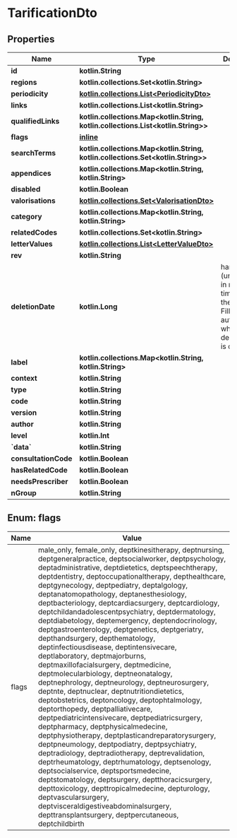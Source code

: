 
# TarificationDto

## Properties
Name | Type | Description | Notes
------------ | ------------- | ------------- | -------------
**id** | **kotlin.String** |  |
**regions** | **kotlin.collections.Set&lt;kotlin.String&gt;** |  |
**periodicity** | [**kotlin.collections.List&lt;PeriodicityDto&gt;**](PeriodicityDto.md) |  |
**links** | **kotlin.collections.List&lt;kotlin.String&gt;** |  |
**qualifiedLinks** | **kotlin.collections.Map&lt;kotlin.String, kotlin.collections.List&lt;kotlin.String&gt;&gt;** |  |
**flags** | [**inline**](#kotlin.collections.Set&lt;FlagsEnum&gt;) |  |
**searchTerms** | **kotlin.collections.Map&lt;kotlin.String, kotlin.collections.Set&lt;kotlin.String&gt;&gt;** |  |
**appendices** | **kotlin.collections.Map&lt;kotlin.String, kotlin.String&gt;** |  |
**disabled** | **kotlin.Boolean** |  |
**valorisations** | [**kotlin.collections.Set&lt;ValorisationDto&gt;**](ValorisationDto.md) |  |
**category** | **kotlin.collections.Map&lt;kotlin.String, kotlin.String&gt;** |  |
**relatedCodes** | **kotlin.collections.Set&lt;kotlin.String&gt;** |  |
**letterValues** | [**kotlin.collections.List&lt;LetterValueDto&gt;**](LetterValueDto.md) |  |
**rev** | **kotlin.String** |  |  [optional]
**deletionDate** | **kotlin.Long** | hard delete (unix epoch in ms) timestamp of the object. Filled automatically when deletePatient is called. |  [optional]
**label** | **kotlin.collections.Map&lt;kotlin.String, kotlin.String&gt;** |  |  [optional]
**context** | **kotlin.String** |  |  [optional]
**type** | **kotlin.String** |  |  [optional]
**code** | **kotlin.String** |  |  [optional]
**version** | **kotlin.String** |  |  [optional]
**author** | **kotlin.String** |  |  [optional]
**level** | **kotlin.Int** |  |  [optional]
**&#x60;data&#x60;** | **kotlin.String** |  |  [optional]
**consultationCode** | **kotlin.Boolean** |  |  [optional]
**hasRelatedCode** | **kotlin.Boolean** |  |  [optional]
**needsPrescriber** | **kotlin.Boolean** |  |  [optional]
**nGroup** | **kotlin.String** |  |  [optional]


<a name="kotlin.collections.Set<FlagsEnum>"></a>
## Enum: flags
Name | Value
---- | -----
flags | male_only, female_only, deptkinesitherapy, deptnursing, deptgeneralpractice, deptsocialworker, deptpsychology, deptadministrative, deptdietetics, deptspeechtherapy, deptdentistry, deptoccupationaltherapy, depthealthcare, deptgynecology, deptpediatry, deptalgology, deptanatomopathology, deptanesthesiology, deptbacteriology, deptcardiacsurgery, deptcardiology, deptchildandadolescentpsychiatry, deptdermatology, deptdiabetology, deptemergency, deptendocrinology, deptgastroenterology, deptgenetics, deptgeriatry, depthandsurgery, depthematology, deptinfectiousdisease, deptintensivecare, deptlaboratory, deptmajorburns, deptmaxillofacialsurgery, deptmedicine, deptmolecularbiology, deptneonatalogy, deptnephrology, deptneurology, deptneurosurgery, deptnte, deptnuclear, deptnutritiondietetics, deptobstetrics, deptoncology, deptophtalmology, deptorthopedy, deptpalliativecare, deptpediatricintensivecare, deptpediatricsurgery, deptpharmacy, deptphysicalmedecine, deptphysiotherapy, deptplasticandreparatorysurgery, deptpneumology, deptpodiatry, deptpsychiatry, deptradiology, deptradiotherapy, deptrevalidation, deptrheumatology, deptrhumatology, deptsenology, deptsocialservice, deptsportsmedecine, deptstomatology, deptsurgery, deptthoracicsurgery, depttoxicology, depttropicalmedecine, depturology, deptvascularsurgery, deptvisceraldigestiveabdominalsurgery, depttransplantsurgery, deptpercutaneous, deptchildbirth
